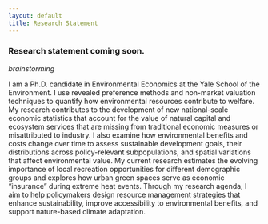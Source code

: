 ```yaml
---
layout: default
title: Research Statement
---
```


### Research statement coming soon. 


*brainstorming*


I am a Ph.D. candidate in Environmental Economics at the Yale School of the Environment. I use revealed preference methods and non-market valuation techniques to quantify how environmental resources contribute to welfare. My research contributes to the development of new national-scale economic statistics that account for the value of natural capital and ecosystem services that are missing from traditional economic measures or misattributed to industry. I also examine how environmental benefits and costs change over time to assess sustainable development goals, their distributions across policy-relevant subpopulations, and spatial variations that affect environmental value. My current research estimates the evolving importance of local recreation opportunities for different demographic groups and explores how urban green spaces serve as economic “insurance” during extreme heat events. Through my research agenda, I aim to help policymakers design resource management strategies that enhance sustainability, improve accessibility to environmental benefits, and support nature-based climate adaptation.
